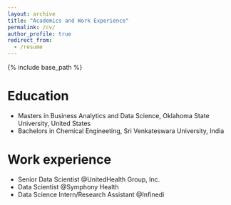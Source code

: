 ```yaml
---
layout: archive
title: "Academics and Work Experience"
permalink: /cv/
author_profile: true
redirect_from:
  - /resume
---
```


{% include base_path %}

Education
======
* Masters in Business Analytics and Data Science, Oklahoma State University, United States 
* Bachelors in Chemical Engineeting, Sri Venkateswara University, India

Work experience
======
* Senior Data Scientist @UnitedHealth Group, Inc. 
* Data Scientist @Symphony Health
* Data Science Intern/Research Assistant @Infinedi